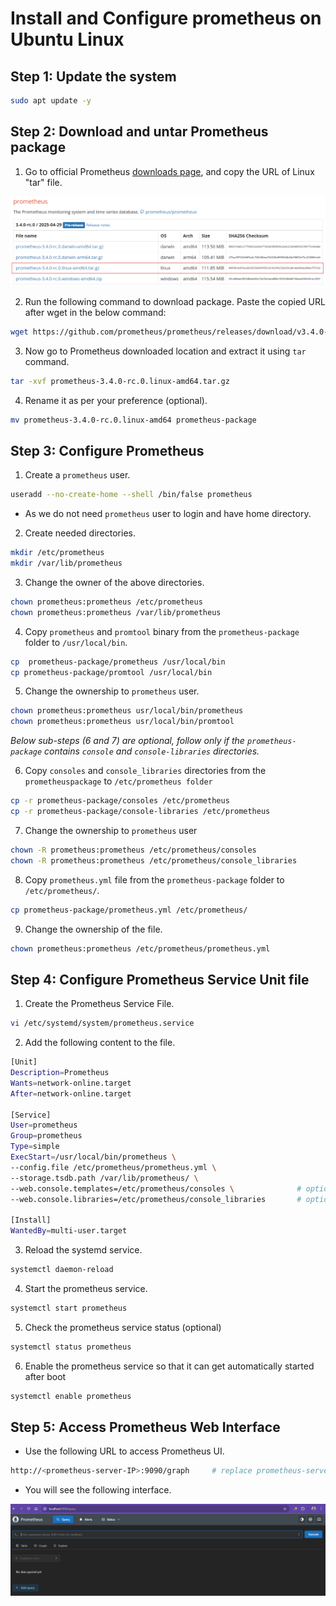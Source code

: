 # Install and Configure prometheus on Ubuntu Linux
## Step 1: Update the system
```bash
sudo apt update -y
```

## Step 2: Download and untar Prometheus package
1. Go to official Prometheus [downloads page](https://prometheus.io/download/), and copy the URL of Linux "tar" file.

![Prometheus Download Page](../images/prometheus-download-page.png)

2. Run the following command to download package. Paste the copied URL after wget in the below command:
```bash
wget https://github.com/prometheus/prometheus/releases/download/v3.4.0-rc.0/prometheus-3.4.0-rc.0.linux-amd64.tar.gz
```

3. Now go to Prometheus downloaded location and extract it using `tar` command.
```bash
tar -xvf prometheus-3.4.0-rc.0.linux-amd64.tar.gz
```

4. Rename it as per your preference (optional).
```bash
mv prometheus-3.4.0-rc.0.linux-amd64 prometheus-package
```

## Step 3: Configure Prometheus
1. Create a `prometheus` user.
```bash
useradd --no-create-home --shell /bin/false prometheus
```
- As we do not need `prometheus` user to login and have home directory.

2. Create needed directories.
```bash
mkdir /etc/prometheus
mkdir /var/lib/prometheus
```

3. Change the owner of the above directories.
```bash
chown prometheus:prometheus /etc/prometheus
chown prometheus:prometheus /var/lib/prometheus
```

4. Copy `prometheus` and `promtool` binary from the `prometheus-package` folder to `/usr/local/bin`.
```bash
cp  prometheus-package/prometheus /usr/local/bin
cp prometheus-package/promtool /usr/local/bin
```

5. Change the ownership to `prometheus` user.
```bash
chown prometheus:prometheus usr/local/bin/prometheus
chown prometheus:prometheus usr/local/bin/promtool
```

*Below sub-steps (6 and 7) are optional, follow only if the `prometheus-package` contains `console` and `console-libraries` directories.*

6. Copy `consoles` and `console_libraries` directories from the `prometheuspackage` to `/etc/prometheus folder`
```bash
cp -r prometheus-package/consoles /etc/prometheus
cp -r prometheus-package/console-libraries /etc/prometheus
```

7. Change the ownership to `prometheus` user
```bash
chown -R prometheus:prometheus /etc/prometheus/consoles
chown -R prometheus:prometheus /etc/prometheus/console_libraries
```

8. Copy `prometheus.yml` file from the `prometheus-package` folder to `/etc/prometheus/`.
```bash
cp prometheus-package/prometheus.yml /etc/prometheus/
```

9. Change the ownership of the file.
```bash
chown prometheus:prometheus /etc/prometheus/prometheus.yml
```

## Step 4: Configure Prometheus Service Unit file
1. Create the Prometheus Service File.
```bash
vi /etc/systemd/system/prometheus.service
```

2. Add the following content to the file.
```bash
[Unit]
Description=Prometheus
Wants=network-online.target
After=network-online.target

[Service]
User=prometheus
Group=prometheus
Type=simple
ExecStart=/usr/local/bin/prometheus \
--config.file /etc/prometheus/prometheus.yml \
--storage.tsdb.path /var/lib/prometheus/ \
--web.console.templates=/etc/prometheus/consoles \              # optional
--web.console.libraries=/etc/prometheus/console_libraries       # optional

[Install]
WantedBy=multi-user.target
```

3. Reload the systemd service.
```bash
systemctl daemon-reload
```

4. Start the prometheus service.
```bash
systemctl start prometheus
```

5. Check the prometheus service status (optional)
```bash
systemctl status prometheus
```

6. Enable the prometheus service so that it can get automatically started after boot
```bash
systemctl enable prometheus
```

## Step 5: Access Prometheus Web Interface
- Use the following URL to access Prometheus UI.
```bash
http://<prometheus-server-IP>:9090/graph     # replace prometheus-server-IP with the IP of you host (localhost) or VM
```
- You will see the following interface.

![prometheus-ui](../images/prometheus-ui.png)
